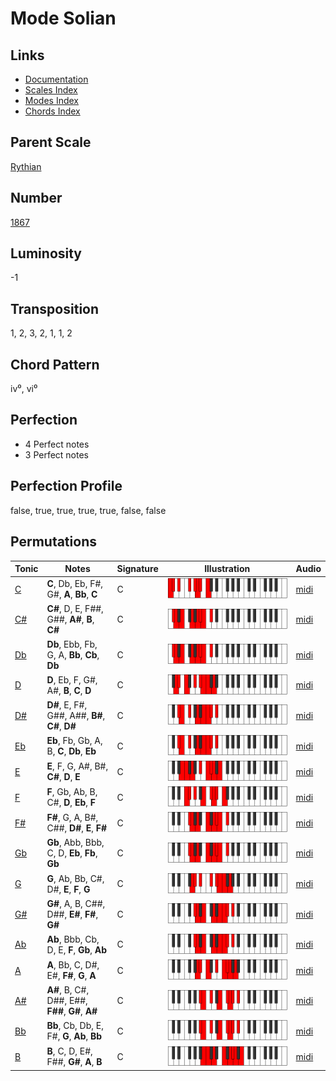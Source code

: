# Mode Solian

## Links

- [Documentation](README.md)
- [Scales Index](Scales.md)
- [Modes Index](Modes.md)
- [Chords Index](Chords.md)

## Parent Scale

[Rythian](ScaleRythian.md)

## Number

[1867](https://ianring.com/musictheory/scales/1867)

## Luminosity

-1

## Transposition

1, 2, 3, 2, 1, 1, 2

## Chord Pattern

iv⁰, vi⁰

## Perfection

- 4 Perfect notes
- 3 Perfect notes

## Perfection Profile

false, true, true, true, true, false, false

## Permutations

| Tonic | Notes | Signature | Illustration | Audio |
|-------|-------|-----------|--------------|-------|
| [C](ModeCNaturalSolian.md) | **C**, Db, Eb, F#, G#, **A**, **Bb**, **C** | C | ![CNaturalSolian](ModeCNaturalSolian.png) | [midi](https://github.com/edipermadi/music/blob/main/docs/ModeCNaturalSolian.mid?raw=true) |
| [C#](ModeCSharpSolian.md) | **C#**, D, E, F##, G##, **A#**, **B**, **C#** | C | ![CSharpSolian](ModeCSharpSolian.png) | [midi](https://github.com/edipermadi/music/blob/main/docs/ModeCSharpSolian.mid?raw=true) |
| [Db](ModeDFlatSolian.md) | **Db**, Ebb, Fb, G, A, **Bb**, **Cb**, **Db** | C | ![DFlatSolian](ModeDFlatSolian.png) | [midi](https://github.com/edipermadi/music/blob/main/docs/ModeDFlatSolian.mid?raw=true) |
| [D](ModeDNaturalSolian.md) | **D**, Eb, F, G#, A#, **B**, **C**, **D** | C | ![DNaturalSolian](ModeDNaturalSolian.png) | [midi](https://github.com/edipermadi/music/blob/main/docs/ModeDNaturalSolian.mid?raw=true) |
| [D#](ModeDSharpSolian.md) | **D#**, E, F#, G##, A##, **B#**, **C#**, **D#** | C | ![DSharpSolian](ModeDSharpSolian.png) | [midi](https://github.com/edipermadi/music/blob/main/docs/ModeDSharpSolian.mid?raw=true) |
| [Eb](ModeEFlatSolian.md) | **Eb**, Fb, Gb, A, B, **C**, **Db**, **Eb** | C | ![EFlatSolian](ModeEFlatSolian.png) | [midi](https://github.com/edipermadi/music/blob/main/docs/ModeEFlatSolian.mid?raw=true) |
| [E](ModeENaturalSolian.md) | **E**, F, G, A#, B#, **C#**, **D**, **E** | C | ![ENaturalSolian](ModeENaturalSolian.png) | [midi](https://github.com/edipermadi/music/blob/main/docs/ModeENaturalSolian.mid?raw=true) |
| [F](ModeFNaturalSolian.md) | **F**, Gb, Ab, B, C#, **D**, **Eb**, **F** | C | ![FNaturalSolian](ModeFNaturalSolian.png) | [midi](https://github.com/edipermadi/music/blob/main/docs/ModeFNaturalSolian.mid?raw=true) |
| [F#](ModeFSharpSolian.md) | **F#**, G, A, B#, C##, **D#**, **E**, **F#** | C | ![FSharpSolian](ModeFSharpSolian.png) | [midi](https://github.com/edipermadi/music/blob/main/docs/ModeFSharpSolian.mid?raw=true) |
| [Gb](ModeGFlatSolian.md) | **Gb**, Abb, Bbb, C, D, **Eb**, **Fb**, **Gb** | C | ![GFlatSolian](ModeGFlatSolian.png) | [midi](https://github.com/edipermadi/music/blob/main/docs/ModeGFlatSolian.mid?raw=true) |
| [G](ModeGNaturalSolian.md) | **G**, Ab, Bb, C#, D#, **E**, **F**, **G** | C | ![GNaturalSolian](ModeGNaturalSolian.png) | [midi](https://github.com/edipermadi/music/blob/main/docs/ModeGNaturalSolian.mid?raw=true) |
| [G#](ModeGSharpSolian.md) | **G#**, A, B, C##, D##, **E#**, **F#**, **G#** | C | ![GSharpSolian](ModeGSharpSolian.png) | [midi](https://github.com/edipermadi/music/blob/main/docs/ModeGSharpSolian.mid?raw=true) |
| [Ab](ModeAFlatSolian.md) | **Ab**, Bbb, Cb, D, E, **F**, **Gb**, **Ab** | C | ![AFlatSolian](ModeAFlatSolian.png) | [midi](https://github.com/edipermadi/music/blob/main/docs/ModeAFlatSolian.mid?raw=true) |
| [A](ModeANaturalSolian.md) | **A**, Bb, C, D#, E#, **F#**, **G**, **A** | C | ![ANaturalSolian](ModeANaturalSolian.png) | [midi](https://github.com/edipermadi/music/blob/main/docs/ModeANaturalSolian.mid?raw=true) |
| [A#](ModeASharpSolian.md) | **A#**, B, C#, D##, E##, **F##**, **G#**, **A#** | C | ![ASharpSolian](ModeASharpSolian.png) | [midi](https://github.com/edipermadi/music/blob/main/docs/ModeASharpSolian.mid?raw=true) |
| [Bb](ModeBFlatSolian.md) | **Bb**, Cb, Db, E, F#, **G**, **Ab**, **Bb** | C | ![BFlatSolian](ModeBFlatSolian.png) | [midi](https://github.com/edipermadi/music/blob/main/docs/ModeBFlatSolian.mid?raw=true) |
| [B](ModeBNaturalSolian.md) | **B**, C, D, E#, F##, **G#**, **A**, **B** | C | ![BNaturalSolian](ModeBNaturalSolian.png) | [midi](https://github.com/edipermadi/music/blob/main/docs/ModeBNaturalSolian.mid?raw=true) |
